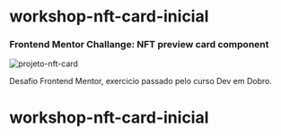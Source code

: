 # workshop-nft-card-inicial
### Frontend Mentor Challange: NFT preview card component

![projeto-nft-card](https://user-images.githubusercontent.com/102257079/214924805-a1db9b8b-5067-45d4-9471-8f25f8a33b8b.png)

Desafio Frontend Mentor, exercicio passado pelo curso Dev em Dobro.
# workshop-nft-card-inicial
